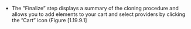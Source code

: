 

-   The &rdquo;Finalize&rdquo; step displays a summary of the cloning procedure and
    allows you to add elements to your cart and select providers by
    clicking the &rdquo;Cart&rdquo; icon (Figure&nbsp;[1.19.9.1]